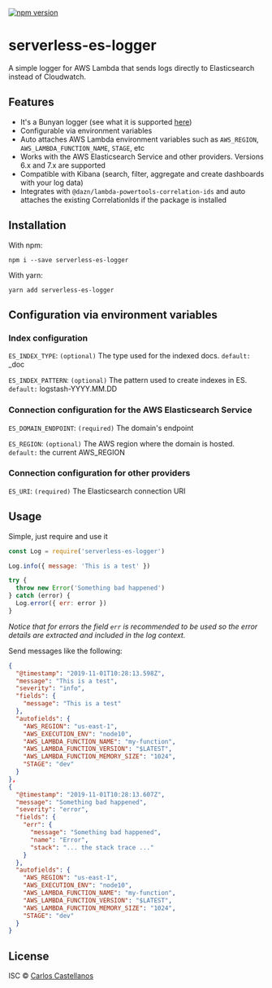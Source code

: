 [![npm version](https://badge.fury.io/js/serverless-es-logger.svg)](https://badge.fury.io/js/serverless-es-logger)

# serverless-es-logger

A simple logger for AWS Lambda that sends logs directly to Elasticsearch instead of Cloudwatch.

## Features

- It's a Bunyan logger (see what it is supported [here](https://github.com/trentm/node-bunyan))
- Configurable via environment variables
- Auto attaches AWS Lambda environment variables such as `AWS_REGION`, `AWS_LAMBDA_FUNCTION_NAME`, `STAGE`, etc
- Works with the AWS Elasticsearch Service and other providers. Versions 6.x and 7.x are supported
- Compatible with Kibana (search, filter, aggregate and create dashboards with your log data)
- Integrates with `@dazn/lambda-powertools-correlation-ids` and auto attaches the existing CorrelationIds if the package is installed

## Installation

With npm:

```
npm i --save serverless-es-logger
```

With yarn:

```
yarn add serverless-es-logger
```

## Configuration via environment variables

### Index configuration

`ES_INDEX_TYPE`: `(optional)` The type used for the indexed docs. `default:` _doc

`ES_INDEX_PATTERN`: `(optional)` The pattern used to create indexes in ES. `default:` logstash-YYYY.MM.DD

### Connection configuration for the AWS Elasticsearch Service

`ES_DOMAIN_ENDPOINT`: `(required)` The domain's endpoint

`ES_REGION`: `(optional)` The AWS region where the domain is hosted. `default:` the current AWS_REGION

### Connection configuration for other providers

`ES_URI`: `(required)` The Elasticsearch connection URI

## Usage

Simple, just require and use it

```javascript
const Log = require('serverless-es-logger')

Log.info({ message: 'This is a test' })

try {
  throw new Error('Something bad happened')
} catch (error) {
  Log.error({ err: error })
}
```

*Notice that for errors the field `err` is recommended to be used so the error details are extracted and included in the log context.*

Send messages like the following:

```json
{
  "@timestamp": "2019-11-01T10:28:13.598Z",
  "message": "This is a test",
  "severity": "info",
  "fields": {
    "message": "This is a test"
  },
  "autofields": {
    "AWS_REGION": "us-east-1",
    "AWS_EXECUTION_ENV": "node10",
    "AWS_LAMBDA_FUNCTION_NAME": "my-function",
    "AWS_LAMBDA_FUNCTION_VERSION": "$LATEST",
    "AWS_LAMBDA_FUNCTION_MEMORY_SIZE": "1024",
    "STAGE": "dev"
  }
},
{
  "@timestamp": "2019-11-01T10:28:13.607Z",
  "message": "Something bad happened",
  "severity": "error",
  "fields": {
    "err": {
      "message": "Something bad happened",
      "name": "Error",
      "stack": "... the stack trace ..."
    }
  },
  "autofields": {
    "AWS_REGION": "us-east-1",
    "AWS_EXECUTION_ENV": "node10",
    "AWS_LAMBDA_FUNCTION_NAME": "my-function",
    "AWS_LAMBDA_FUNCTION_VERSION": "$LATEST",
    "AWS_LAMBDA_FUNCTION_MEMORY_SIZE": "1024",
    "STAGE": "dev"
  }
}
```

## <a name="license"></a>License

ISC © [Carlos Castellanos](https://github.com/ccverak)
